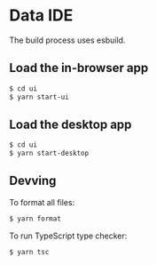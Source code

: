 # Data IDE

The build process uses esbuild.

## Load the in-browser app

```bash
$ cd ui
$ yarn start-ui
```

## Load the desktop app

```bash
$ cd ui
$ yarn start-desktop
```

## Devving

To format all files:

```bash
$ yarn format
```

To run TypeScript type checker:

```bash
$ yarn tsc
```